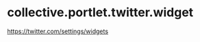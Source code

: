 collective.portlet.twitter.widget
=================================

https://twitter.com/settings/widgets